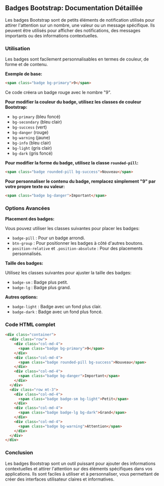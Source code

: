 ## Badges Bootstrap: Documentation Détaillée

Les badges Bootstrap sont de petits éléments de notification utilisés pour attirer l'attention sur un nombre, une valeur ou un message spécifique. Ils peuvent être utilisés pour afficher des notifications, des messages importants ou des informations contextuelles.

### Utilisation

Les badges sont facilement personnalisables en termes de couleur, de forme et de contenu. 

**Exemple de base:**

```html
<span class="badge bg-primary">9</span>
```

Ce code créera un badge rouge avec le nombre "9".

**Pour modifier la couleur du badge, utilisez les classes de couleur Bootstrap:**

* `bg-primary` (bleu foncé)
* `bg-secondary` (bleu clair)
* `bg-success` (vert)
* `bg-danger` (rouge)
* `bg-warning` (jaune)
* `bg-info` (bleu clair)
* `bg-light` (gris clair)
* `bg-dark` (gris foncé)

**Pour modifier la forme du badge, utilisez la classe `rounded-pill`:**

```html
<span class="badge rounded-pill bg-success">Nouveau</span>
```

**Pour personnaliser le contenu du badge, remplacez simplement "9" par votre propre texte ou valeur:**

```html
<span class="badge bg-danger">Important</span>
```

### Options Avancées

**Placement des badges:**

Vous pouvez utiliser les classes suivantes pour placer les badges:

* `badge-pill` : Pour un badge arrondi.
* `btn-group` : Pour positionner les badges à côté d'autres boutons.
* `position-relative` et `.position-absolute` : Pour des placements personnalisés.

**Taille des badges:**

Utilisez les classes suivantes pour ajuster la taille des badges:

* `badge-sm` : Badge plus petit.
* `badge-lg` : Badge plus grand.

**Autres options:**

* `badge-light` : Badge avec un fond plus clair.
* `badge-dark` : Badge avec un fond plus foncé.

### Code HTML complet

```html
<div class="container">
  <div class="row">
    <div class="col-md-4">
      <span class="badge bg-primary">9</span>
    </div>
    <div class="col-md-4">
      <span class="badge rounded-pill bg-success">Nouveau</span>
    </div>
    <div class="col-md-4">
      <span class="badge bg-danger">Important</span>
    </div>
  </div>
  <div class="row mt-3">
    <div class="col-md-4">
      <span class="badge badge-sm bg-light">Petit</span>
    </div>
    <div class="col-md-4">
      <span class="badge badge-lg bg-dark">Grand</span>
    </div>
    <div class="col-md-4">
      <span class="badge bg-warning">Attention</span>
    </div>
  </div>
</div>
```

### Conclusion

Les badges Bootstrap sont un outil puissant pour ajouter des informations contextuelles et attirer l'attention sur des éléments spécifiques dans vos applications. Ils sont faciles à utiliser et à personnaliser, vous permettant de créer des interfaces utilisateur claires et informatives.